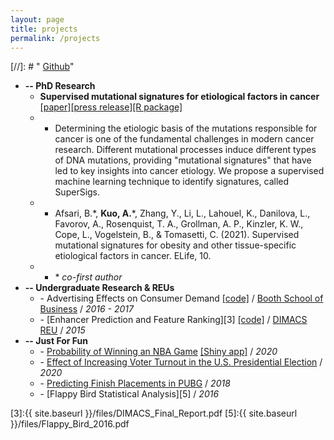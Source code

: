 ```yaml
---
layout: page
title: projects
permalink: /projects
---
```


[//]: # "<i class="fab fa-github"></i> <a href = "https://github.com/albertkuo">Github</a>"

* **-- PhD Research**
  * **Supervised mutational signatures for etiological factors in cancer** [[paper]](https://doi.org/10.7554/elife.61082)[[press release]](https://www.hopkinsmedicine.org/news/newsroom/news-releases/researchers-develop-new-method-for-identifying-mutational-signatures-in-cancer)[[R package]](https://tomasettilab.github.io/supersigs/index.html)
  * - Determining the etiologic basis of the mutations responsible for cancer is one of the fundamental challenges in modern cancer research. Different mutational processes induce different types of DNA mutations, providing "mutational signatures" that have led to key insights into cancer etiology. We propose a supervised machine learning technique to identify signatures, called SuperSigs.
  * - Afsari, B.*, **Kuo, A.**\*, Zhang, Y., Li, L., Lahouel, K., Danilova, L., Favorov, A., Rosenquist, T. A., Grollman, A. P., Kinzler, K. W., Cope, L., Vogelstein, B., & Tomasetti, C. (2021). Supervised mutational signatures for obesity and other tissue-specific etiological factors in cancer. ELife, 10.
  * - \* *co-first author*
* **-- Undergraduate Research & REUs**
  * \- Advertising Effects on Consumer Demand [[code]](https://github.com/albertkuo/ra_booth) / [Booth School of Business](https://www.chicagobooth.edu/) / *2016 - 2017*
  * \- [Enhancer Prediction and Feature Ranking][3] [[code]](https://github.com/albertkuo/dimacs) / [DIMACS REU](http://reu.dimacs.rutgers.edu/) / *2015*
* **-- Just For Fun**
  * \- [Probability of Winning an NBA Game](https://blog.albertkuo.me/post/probability-of-winning-an-nba-game-a-minute-by-minute-breakdown) [[Shiny app]](https://albertkuo.shinyapps.io/nba_comeback/) / *2020*
  * \- [Effect of Increasing Voter Turnout in the U.S. Presidential Election](https://blog.albertkuo.me/post/effect-of-increasing-voter-turnout-in-the-u-s/) / *2020*
  * \- [Predicting Finish Placements in PUBG](https://pubg-prediction.github.io/project/) / *2018* 
  * \- [Flappy Bird Statistical Analysis][5] / *2016* 


[3]:{{ site.baseurl }}/files/DIMACS_Final_Report.pdf
[5]:{{ site.baseurl }}/files/Flappy_Bird_2016.pdf

